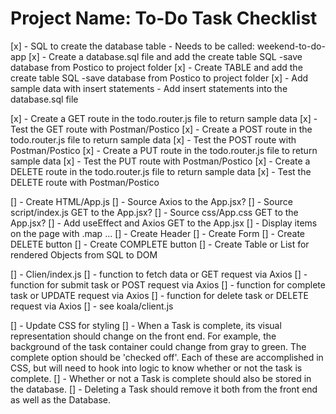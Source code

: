  # Project Name: To-Do Task Checklist
 
 <!-- create checklist for project -->

 [x] - SQL to create the database table
        - Needs to be called: weekend-to-do-app
 [x] - Create a database.sql file and add the create table SQL
        -save database from Postico to project folder
 [x] - Create TABLE and add the create table SQL
        -save database from Postico to project folder
 [x] - Add sample data with insert statements
     - Add insert statements into the database.sql file
     <!-- //should add date to complete column?? -->

 [x] - Create a GET route in the todo.router.js file to return sample data
       [x] - Test the GET route with Postman/Postico
 [x] - Create a POST route in the todo.router.js file to return sample data
       [x] - Test the POST route with Postman/Postico
 [x] - Create a PUT route in the todo.router.js file to return sample data
       [x] - Test the PUT route with Postman/Postico
 [x] - Create a DELETE route in the todo.router.js file to return sample data
       [x] - Test the DELETE route with Postman/Postico

  [] - Create HTML/App.js
       [] - Source Axios to the App.jsx?
       [] - Source script/index.js GET to the App.jsx?
       [] - Source css/App.css GET to the App.jsx?
       [] - Add useEffect and Axios GET to the App.jsx
       [] - Display items on the page with .map ...
       [] - Create Header
       [] - Create Form
              [] - Create DELETE button
              [] - Create COMPLETE button 
       [] - Create Table or List for rendered Objects from SQL to DOM

  [] - Clien/index.js
       [] - function to fetch data or GET request via Axios
       [] - function for submit task or POST request via Axios
       [] - function for complete task or UPDATE request via Axios
       [] - function for delete task or DELETE request via Axios
              [] - see koala/client.js




  [] - Update CSS for styling
       [] - When a Task is complete, its visual representation should change on the front end. For example, the background of the task container could change from gray to green. The complete option should be 'checked off'. Each of these are accomplished in CSS, but will need to hook into logic to know whether or not the task is complete.
       [] - Whether or not a Task is complete should also be stored in the database.
       [] - Deleting a Task should remove it both from the front end as well as the Database.